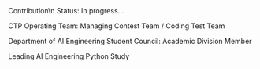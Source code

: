 <div align="center">
  <img src="https://github-readme-stats.vercel.app/api/top-langs/?username=qgasdg&layout=compact&theme=codeSTACKr" alt=""/>
</div>
<div>
Contribution\n
Status: In progress...

CTP Operating Team: Managing Contest Team / Coding Test Team

Department of AI Engineering Student Council: Academic Division Member

Leading AI Engineering Python Study
</div>

<!--
**qgasdg/qgasdg** is a ✨ _special_ ✨ repository because its `README.md` (this file) appears on your GitHub profile.

Here are some ideas to get you started:

- 🔭 I’m currently working on ...
- 🌱 I’m currently learning ...
- 👯 I’m looking to collaborate on ...
- 🤔 I’m looking for help with ...
- 💬 Ask me about ...
- 📫 How to reach me: ...
- 😄 Pronouns: ...
- ⚡ Fun fact: ...
-->
